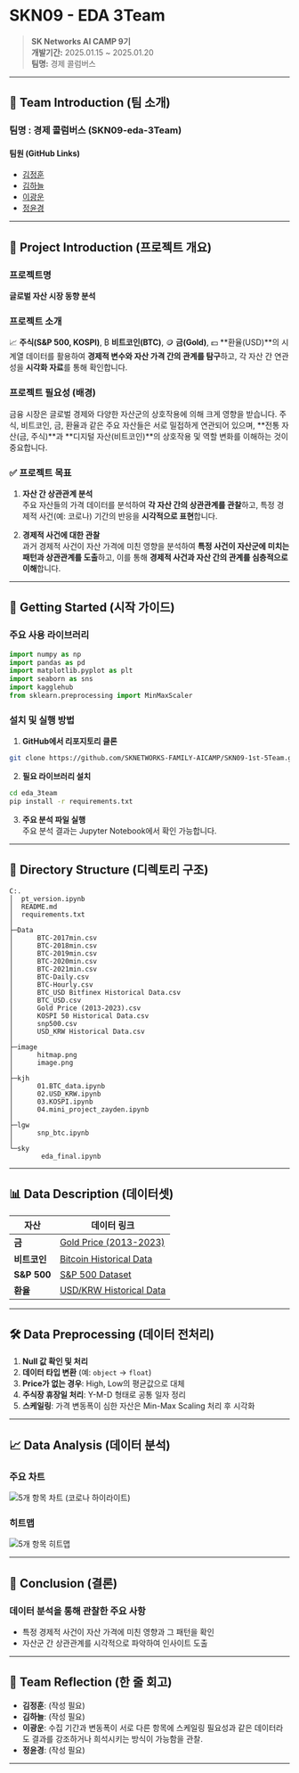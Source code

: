 # SKN09 - EDA 3Team

> **SK Networks AI CAMP 9기**  
> **개발기간:** 2025.01.15 ~ 2025.01.20  
> **팀명:** 경제 콜럼버스  

---

## 📢 Team Introduction (팀 소개)

### 팀명 : **경제 콜럼버스 (SKN09-eda-3Team)**

#### 팀원 (GitHub Links)
- [김정훈](https://github.com/Zayden0815)
- [김하늘](https://github.com/nini12091)
- [이광운](https://github.com/Leegwangwoon)
- [정윤경](https://github.com/kinoble)

---

## 🎯 Project Introduction (프로젝트 개요)

### 프로젝트명
**글로벌 자산 시장 동향 분석**

### 프로젝트 소개
📈 **주식(S&P 500, KOSPI)**, ₿ **비트코인(BTC)**, 🪙 **금(Gold)**, 💵 **환율(USD)**의 시계열 데이터를 활용하여 **경제적 변수와 자산 가격 간의 관계를 탐구**하고, 각 자산 간 연관성을 **시각화 자료**를 통해 확인합니다.

### 프로젝트 필요성 (배경)
금융 시장은 글로벌 경제와 다양한 자산군의 상호작용에 의해 크게 영향을 받습니다. 주식, 비트코인, 금, 환율과 같은 주요 자산들은 서로 밀접하게 연관되어 있으며, **전통 자산(금, 주식)**과 **디지털 자산(비트코인)**의 상호작용 및 역할 변화를 이해하는 것이 중요합니다.

### ✅ 프로젝트 목표
1. **자산 간 상관관계 분석**  
   주요 자산들의 가격 데이터를 분석하여 **각 자산 간의 상관관계를 관찰**하고, 특정 경제적 사건(예: 코로나) 기간의 반응을 **시각적으로 표현**합니다.

2. **경제적 사건에 대한 관찰**  
   과거 경제적 사건이 자산 가격에 미친 영향을 분석하여 **특정 사건이 자산군에 미치는 패턴과 상관관계를 도출**하고, 이를 통해 **경제적 사건과 자산 간의 관계를 심층적으로 이해**합니다.

---

## 🚀 Getting Started (시작 가이드)

### 주요 사용 라이브러리
```python
import numpy as np
import pandas as pd
import matplotlib.pyplot as plt
import seaborn as sns
import kagglehub
from sklearn.preprocessing import MinMaxScaler
```

### 설치 및 실행 방법

1. **GitHub에서 리포지토리 클론**
```bash
git clone https://github.com/SKNETWORKS-FAMILY-AICAMP/SKN09-1st-5Team.git
```

2. **필요 라이브러리 설치**
```bash
cd eda_3team
pip install -r requirements.txt
```

3. **주요 분석 파일 실행**  
   주요 분석 결과는 Jupyter Notebook에서 확인 가능합니다.

---

## 📁 Directory Structure (디렉토리 구조)
```
C:.
│  pt_version.ipynb
│  README.md
│  requirements.txt
│
├─Data
│      BTC-2017min.csv
│      BTC-2018min.csv
│      BTC-2019min.csv
│      BTC-2020min.csv
│      BTC-2021min.csv
│      BTC-Daily.csv
│      BTC-Hourly.csv
│      BTC_USD Bitfinex Historical Data.csv
│      BTC_USD.csv
│      Gold Price (2013-2023).csv
│      KOSPI 50 Historical Data.csv
│      snp500.csv
│      USD_KRW Historical Data.csv
│
├─image
│      hitmap.png
│      image.png
│
├─kjh
│      01.BTC_data.ipynb
│      02.USD_KRW.ipynb
│      03.KOSPI.ipynb
│      04.mini_project_zayden.ipynb
│
├─lgw
│      snp_btc.ipynb
│
└─sky
        eda_final.ipynb
```

---

## 📊 Data Description (데이터셋)

| 자산         | 데이터 링크                                                                                          |
|--------------|----------------------------------------------------------------------------------------------------|
| **금**       | [Gold Price (2013-2023)](https://www.kaggle.com/datasets/farzadnekouei/gold-price-10-years-20132023) |
| **비트코인** | [Bitcoin Historical Data](https://www.kaggle.com/datasets/prasoonkottarathil/btcinusd)              |
| **S&P 500**  | [S&P 500 Dataset](https://www.kaggle.com/datasets/yash16jr/snp500-dataset)                          |
| **환율**     | [USD/KRW Historical Data](https://ecos.bok.or.kr/#/StatisticsByTheme/KoreanStat100/K257)            |

---

## 🛠️ Data Preprocessing (데이터 전처리)

1. **Null 값 확인 및 처리**
2. **데이터 타입 변환** (예: `object` → `float`)
3. **Price가 없는 경우**: High, Low의 평균값으로 대체
4. **주식장 휴장일 처리**: Y-M-D 형태로 공통 일자 정리
5. **스케일링**: 가격 변동폭이 심한 자산은 Min-Max Scaling 처리 후 시각화

---

## 📈 Data Analysis (데이터 분석)

### 주요 차트
![5개 항목 차트 (코로나 하이라이트)](./image/image.png)

### 히트맵
![5개 항목 히트맵](./image/hitmap.png)

---

## 📝 Conclusion (결론)
### 데이터 분석을 통해 관찰한 주요 사항
- 특정 경제적 사건이 자산 가격에 미친 영향과 그 패턴을 확인
- 자산군 간 상관관계를 시각적으로 파악하여 인사이트 도출

---

## 💬 Team Reflection (한 줄 회고)
- **김정훈**: (작성 필요)
- **김하늘**: (작성 필요)
- **이광운**: 수집 기간과 변동폭이 서로 다른 항목에 스케일링 필요성과 같은 데이터라도 결과를 강조하거나 희석시키는 방식이 가능함을 관찰.
- **정윤경**: (작성 필요)

---
